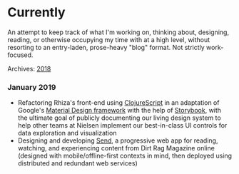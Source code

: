 # Currently

An attempt to keep track of what I'm working on, thinking about, designing, reading, or otherwise occupying my time with at a high level, without resorting to an entry-laden, prose-heavy "blog" format. Not strictly work-focused.

Archives: [2018](/currently-2018)

### January 2019

- Refactoring Rhiza's front-end using [ClojureScript](https://clojurescript.org/) in an adaptation of Google's [Material Design framework](https://material-ui.com/) with the help of [Storybook](https://storybook.js.org), with the ultimate goal of publicly documenting our living design system to help other teams at Nielsen implement our best-in-class UI controls for data exploration and visualization
- Designing and developing [Send](https://github.com/jamesacklin/send), a progressive web app for reading, watching, and experiencing content from Dirt Rag Magazine online (designed with mobile/offline-first contexts in mind, then deployed using distributed and redundant web services)

